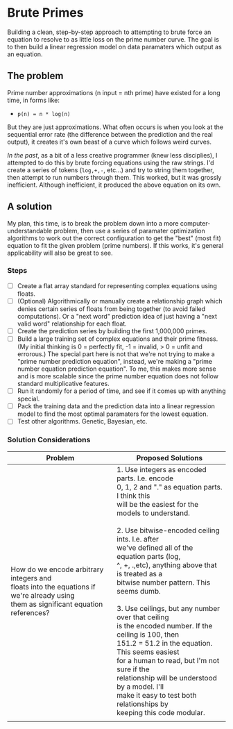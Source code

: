 # Brute Primes

Building a clean, step-by-step approach to attempting to brute force an equation to resolve to as little loss on the prime number curve. The goal is to then build a linear regression model on data paramaters which output as an equation.

## The problem

Prime number approximations (n input = nth prime) have existed for a long time, in forms like:

* `p(n) = n * log(n)`

But they are just approximations. What often occurs is when you look at the sequential error rate (the difference between the prediction and the real output), it creates it's own beast of a curve which follows weird curves.

*In the past*, as a bit of a less creative programmer (knew less disciplies), I attempted to do this by brute forcing equations using the raw strings. I'd create a series of tokens (`log,+,-`, etc...) and try to string them together, then attempt to run numbers through them. This worked, but it was grossly inefficient. Although inefficient, it produced the above equation on its own.

## A solution

My plan, this time, is to break the problem down into a more computer-understandable problem, then use a series of paramater optimization algorithms to work out the correct configuration to get the "best" (most fit) equation to fit the given problem (prime numbers). If this works, it's general applicability will also be great to see.

### Steps

* [ ] Create a flat array standard for representing complex equations using floats.
* [ ] (Optional) Algorithmically or manually create a relationship graph which denies certain series of floats from being together (to avoid failed computations). Or a "next word" prediction idea of just having a "next valid word" relationship for each float.
* [ ] Create the prediction series by building the first 1,000,000 primes.
* [ ] Build a large training set of complex equations and their prime fitness.
  (My initial thinking is 0 = perfectly fit, -1 = invalid, > 0 = unfit and errorous.)
  The special part here is not that we're not trying to make a "prime number prediction equation", instead, we're making a "prime number equation prediction equation". To me, this makes more sense and is more scalable since the prime number equation does not follow standard multiplicative features.
* [ ] Run it randomly for a period of time, and see if it comes up with anything special.
* [ ] Pack the training data and the prediction data into a linear regression model to find the most optimal paramaters for the lowest equation.
* [ ] Test other algorithms. Genetic, Bayesian, etc.

### Solution Considerations

| Problem                                                                                                                                     | Proposed Solutions                                                                                                                                                                                                                                                                                                                                                                                                                                                                                                                                                                                                                                                                                                                                  |
| ------------------------------------------------------------------------------------------------------------------------------------------- | --------------------------------------------------------------------------------------------------------------------------------------------------------------------------------------------------------------------------------------------------------------------------------------------------------------------------------------------------------------------------------------------------------------------------------------------------------------------------------------------------------------------------------------------------------------------------------------------------------------------------------------------------------------------------------------------------------------------------------------------------- |
| How do we encode arbitrary integers and<br />floats into the equations if we're already using<br />them as significant equation references? | 1. Use integers as encoded parts. I.e. encode<br />0, 1, 2 and "." as equation parts. I think this<br />will be the easiest for the models to understand.<br /><br />2. Use bitwise-encoded ceiling ints. I.e. after<br />we've defined all of the equation parts (log,<br />^, +, .,etc), anything above that is treated as a<br />bitwise number pattern. This seems dumb.<br /><br />3. Use ceilings, but any number over that ceiling<br />is the encoded number. If the ceiling is 100, then<br />151.2 = 51.2 in the equation. This seems easiest<br />for a human to read, but I'm not sure if the <br />relationship will be understood by a model. I'll<br />make it easy to test both relationships by <br />keeping this code modular. |
|                                                                                                                                             |                                                                                                                                                                                                                                                                                                                                                                                                                                                                                                                                                                                                                                                                                                                                                     |
